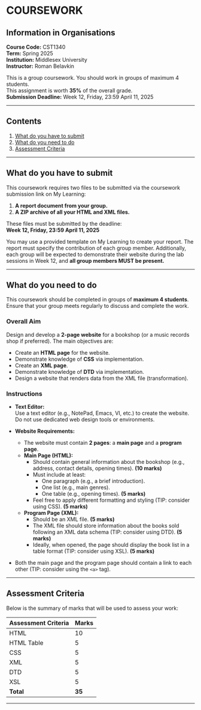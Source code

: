 # COURSEWORK

## Information in Organisations

**Course Code:** CST1340  
**Term:** Spring 2025  
**Institution:** Middlesex University  
**Instructor:** Roman Belavkin

This is a group coursework. You should work in groups of maximum 4 students.  
This assignment is worth **35%** of the overall grade.  
**Submission Deadline:** Week 12, Friday, 23:59 April 11, 2025

---

## Contents

1. [What do you have to submit](#what-do-you-have-to-submit)
2. [What do you need to do](#what-do-you-need-to-do)
3. [Assessment Criteria](#assessment-criteria)

---

## What do you have to submit

This coursework requires two files to be submitted via the coursework submission link on My Learning:

1. **A report document from your group.**
2. **A ZIP archive of all your HTML and XML files.**

These files must be submitted by the deadline:  
**Week 12, Friday, 23:59 April 11, 2025**

You may use a provided template on My Learning to create your report. The report must specify the contribution of each group member. Additionally, each group will be expected to demonstrate their website during the lab sessions in Week 12, and **all group members MUST be present.**

---

## What do you need to do

This coursework should be completed in groups of **maximum 4 students**. Ensure that your group meets regularly to discuss and complete the work.

### Overall Aim

Design and develop a **2-page website** for a bookshop (or a music records shop if preferred). The main objectives are:

- Create an **HTML page** for the website.
- Demonstrate knowledge of **CSS** via implementation.
- Create an **XML page**.
- Demonstrate knowledge of **DTD** via implementation.
- Design a website that renders data from the XML file (transformation).

### Instructions

- **Text Editor:**  
  Use a text editor (e.g., NotePad, Emacs, VI, etc.) to create the website. Do not use dedicated web design tools or environments.

- **Website Requirements:**
  - The website must contain **2 pages**: a **main page** and a **program page**.
  - **Main Page (HTML):**
    - Should contain general information about the bookshop (e.g., address, contact details, opening times). **(10 marks)**
    - Must include at least:
      - One paragraph (e.g., a brief introduction).
      - One list (e.g., main genres).
      - One table (e.g., opening times). **(5 marks)**
    - Feel free to apply different formatting and styling (TIP: consider using CSS). **(5 marks)**
  - **Program Page (XML):**
    - Should be an XML file. **(5 marks)**
    - The XML file should store information about the books sold following an XML data schema (TIP: consider using DTD). **(5 marks)**
    - Ideally, when opened, the page should display the book list in a table format (TIP: consider using XSL). **(5 marks)**
  
- Both the main page and the program page should contain a link to each other (TIP: consider using the `<a>` tag).

---

## Assessment Criteria

Below is the summary of marks that will be used to assess your work:

| **Assessment Criteria** | **Marks** |
| ----------------------- | --------- |
| HTML                    | 10        |
| HTML Table              | 5         |
| CSS                     | 5         |
| XML                     | 5         |
| DTD                     | 5         |
| XSL                     | 5         |
| **Total**               | **35**    |

---
